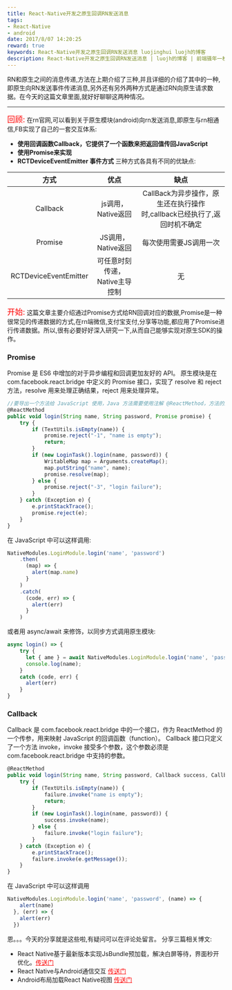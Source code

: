 ```yaml
---
title: React-Native开发之原生回调RN发送消息
tags:
- React-Native
- android
date: 2017/8/07 14:20:25
reward: true
keywords: React-Native开发之原生回调RN发送消息 luojinghui luojh的博客 
description: React-Native开发之原生回调RN发送消息 | luojh的博客 | 前端骚年一枚
---
```


RN和原生之间的消息传递,方法在上期介绍了三种,并且详细的介绍了其中的一种,即原生向RN发送事件传递消息,另外还有另外两种方式是通过RN向原生请求数据。在今天的这篇文章里面,就好好聊聊这两种情况。
<!--more    -->

---
<span style="color: red; font-size: 18px;">回顾:</span>
在rn官网,可以看到关于原生模块(android)向rn发送消息,即原生与rn相通信,FB实现了自己的一套交互体系:
- **使用回调函数Callback，它提供了一个函数来把返回值传回JavaScript**
- **使用Promise来实现**
- **RCTDeviceEventEmitter 事件方式**
三种方式各具有不同的优缺点:

| 方式        | 优点    |  缺点  |
| :--------:   | :-----:   | :---: |
| Callback    | js调用，Native返回      |   CallBack为异步操作，原生还在执行操作时,callback已经执行了,返回时机不确定    |
| Promise     | JS调用，Native返回     |   每次使用需要JS调用一次    |
| RCTDeviceEventEmitter        | 可任意时刻传递，Native主导控制    |   无    |

<span style="color: red; font-size: 18px;">开始:</span>
这篇文章主要介绍通过Promise方式给RN回调对应的数据,Promise是一种很常见的传递数据的方式,在rn端微信,支付宝支付,分享等功能,都应用了Promise进行传递数据。所以,很有必要好好深入研究一下,从而自己能够实现对原生SDK的操作。

### Promise
Promise 是 ES6 中增加的对于异步编程和回调更加友好的 API。
原生模块是在 com.facebook.react.bridge 中定义的 Promise 接口，实现了 resolve 和 reject 方法，resolve 用来处理正确结果，reject 用来处理异常。
```js
//要导出一个方法给 JavaScript 使用，Java 方法需要使用注解 @ReactMethod，方法的返回类型必须为 void
@ReactMethod
public void login(String name, String password, Promise promise) {
    try {
        if (TextUtils.isEmpty(name)) {
            promise.reject("-1", "name is empty");
            return;
        }
        if (new LoginTask().login(name, password)) {
            WritableMap map = Arguments.createMap();
            map.putString("name", name);
            promise.resolve(map);
        } else {
            promise.reject("-3", "login failure");
        }
    } catch (Exception e) {
        e.printStackTrace();
        promise.reject(e);
    }
}
```
在 JavaScript 中可以这样调用:
```js
NativeModules.LoginModule.login('name', 'password')
    .then(
      (map) => {
        alert(map.name)
      }
    )
    .catch(
      (code, err) => {
        alert(err)
      }
    )

```
或者用 async/await 来修饰，以同步方式调用原生模块:
```js
async login() => {
    try {
      let { ame } = await NativeModules.LoginModule.login('name', 'password');
      console.log(name);
    }
    catch (code, err) {
      alert(err)
    }
}

```

### Callback
Callback 是 com.facebook.react.bridge 中的一个接口，作为 ReactMethod 的一个传参，用来映射 JavaScript 的回调函数（function）。
Callback 接口只定义了一个方法 invoke，invoke 接受多个参数，这个参数必须是 com.facebook.react.bridge 中支持的参数。
```js
@ReactMethod
public void login(String name, String password, Callback success, Callback failure) {
    try {
        if (TextUtils.isEmpty(name)) {
            failure.invoke("name is empty");
            return;
        }
        if (new LoginTask().login(name, password)) {
            success.invoke(name);
        } else {
            failure.invoke("login failure");
        }
    } catch (Exception e) {
        e.printStackTrace();
        failure.invoke(e.getMessage());
    }
}
```
在 JavaScript 中可以这样调用
```js
NativeModules.LoginModule.login('name', 'password', (name) => {
    alert(name)
  }, (err) => {
    alert(err)
  })
```

恩。。。今天的分享就是这些啦,有疑问可以在评论处留言。
分享三篇相关博文:
-  React Native基于最新版本实现JsBundle预加载，解决白屏等待，界面秒开优化。<a style="color: red;" href="http://blog.csdn.net/u013718120/article/details/71538263">传送门</a>
-  React Native与Android通信交互 <a style="color: red;" href="http://blog.csdn.net/u013718120/article/details/55506238">传送门</a>
-  Android布局加载React Native视图 <a style="color: red;" href="http://blog.csdn.net/u013718120/article/details/73985790#comments">传送门</a>

